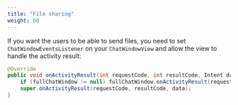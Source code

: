 ```yaml
---
title: "File sharing"
weight: 60
---
```


If you want the users to be able to send files, you need to set `ChatWindowEventsListener` on your `ChatWindowView` and allow the view to handle the activity result:

```java
@Override
public void onActivityResult(int requestCode, int resultCode, Intent data) {
    if (fullChatWindow != null) fullChatWindow.onActivityResult(requestCode, resultCode, data);
    super.onActivityResult(requestCode, resultCode, data);
}
```
